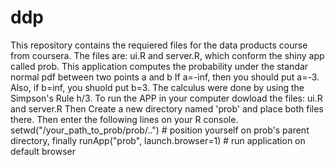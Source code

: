 # ddp

This repository contains the requiered files for the data products course from coursera.
The files are: ui.R and server.R, which conform the shiny app  called prob.
This application computes the probability under the standar normal pdf between two points a and b
If a=-inf, then  you should put a=-3. Also, if b=inf, you shuold put b=3. The calculus were done by using the
Simpson's Rule h/3.
To run the APP in your computer dowload the files: ui.R and server.R
Then Create a new directory named 'prob' and place both files there. Then enter the following lines on your R console.
setwd("/your_path_to_prob/prob/..") # position yourself on prob's parent directory, finally
runApp("prob", launch.browser=1) # run application on default browser
